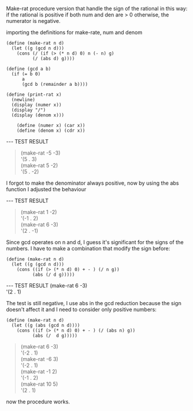 Make-rat procedure version that handle the sign of the rational in this way:
if the rational is positive if both num and den are > 0
otherwise, the numerator is negative.

importing the definitions for make-rate, num and denom

``` racket
(define (make-rat n d)
  (let ((g (gcd n d)))
    (cons (/ (if (> (* n d) 0) n (- n) g) 
          (/ (abs d) g))))

(define (gcd a b)
  (if (= b 0)
      a
      (gcd b (remainder a b))))

(define (print-rat x)
  (newline)
  (display (numer x))
  (display "/")
  (display (denom x)))

    (define (numer x) (car x))
    (define (denom x) (cdr x))
```

--- TEST RESULT
> (make-rat -5 -3)  
'(5 . 3)  
> (make-rat 5 -2)  
'(5 . -2)  

I forgot to make the denominator always positive, now by using the abs function I adjusted the behaviour


--- TEST RESULT
> (make-rat 1 -2)  
'(-1 . 2)  
> (make-rat 6 -3)  
'(2 . -1)  

Since gcd operates on n and d, I guess it's significant for the signs of the numbers. I have to make a combination that modify the sign before:

``` racket
(define (make-rat n d)
  (let ((g (gcd n d)))
    (cons ((if (> (* n d) 0) + - ) (/ n g)) 
          (abs (/ d g)))))
```

--- TEST RESULT
 (make-rat 6 -3)  
'(2 . 1)  

The test is still negative, I use abs in the gcd reduction because the sign doesn't affect it and I need to consider only positive numbers:

``` racket
(define (make-rat n d)
  (let ((g (abs (gcd n d))))
    (cons ((if (> (* n d) 0) + - ) (/ (abs n) g)) 
          (abs (/  d g)))))
```

> (make-rat 6 -3)  
'(-2 . 1)  
> (make-rat -6 3)  
'(-2 . 1)  
> (make-rat -1 2)  
'(-1 . 2)  
> (make-rat 10 5)  
'(2 . 1)  

now the procedure works.